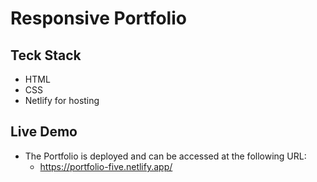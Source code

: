 # Responsive Portfolio 

## Teck Stack 
* HTML 
* CSS 
* Netlify for hosting

## Live Demo
* The Portfolio is deployed and can be accessed at the following URL:
    * https://portfolio-five.netlify.app/
